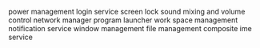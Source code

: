 power management
login service
screen lock
sound mixing and volume control
network manager
program launcher
work space management
notification service
window management
file management
composite
ime service

